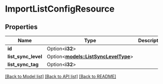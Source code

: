 # ImportListConfigResource

## Properties

Name | Type | Description | Notes
------------ | ------------- | ------------- | -------------
**id** | Option<**i32**> |  | [optional]
**list_sync_level** | Option<[**models::ListSyncLevelType**](ListSyncLevelType.md)> |  | [optional]
**list_sync_tag** | Option<**i32**> |  | [optional]

[[Back to Model list]](../README.md#documentation-for-models) [[Back to API list]](../README.md#documentation-for-api-endpoints) [[Back to README]](../README.md)


